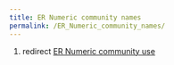```yaml
---
title: ER Numeric community names
permalink: /ER_Numeric_community_names/
---
```


1.  redirect [ER Numeric community use](/ER_Numeric_community_use "wikilink")
